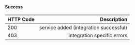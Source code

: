 <!-- usedin: [ _general/Partners/partner-integration.md] -->


#### Success


| HTTP Code        |  Description |
| ------------- | -----:|
| 200      |  service added (integration successful) |
| 403      |  integration specific errors |



